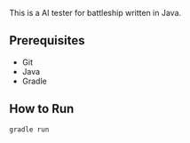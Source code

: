 This is a AI tester for battleship written in Java.

## Prerequisites
* Git
* Java
* Gradle

## How to Run
    gradle run
